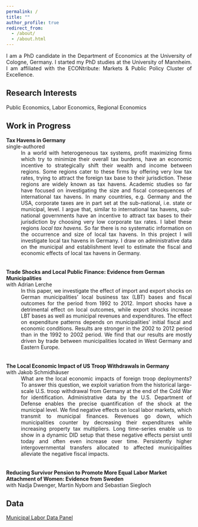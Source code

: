 ```yaml
---
permalink: /
title: ""
author_profile: true
redirect_from: 
  - /about/
  - /about.html
---
```


<div style="text-align: justify"> I am a PhD candidate in the Department of Economics at the University of Cologne, Germany. I started my PhD studies at the University of Mannheim. I am affiliated with the ECONtribute: Markets & Public Policy Cluster of Excellence. </div>

Research Interests
------
Public Economics, Labor Economics, Regional Economics

Work in Progress
------
<dt><strong>Tax Havens in Germany</strong></dt>
single-authored <br />
<dd><div style="text-align: justify"> In a world with heterogeneous tax systems, profit maximizing firms which try to minimize their
overall tax burdens, have an economic incentive to strategically shift their wealth and income between
regions. Some regions cater to these firms by offering very low tax rates, trying to attract the foreign
tax base to their jurisdiction. These regions are widely known as tax havens. Academic studies so far
have focused on investigating the size and fiscal consequences of international tax havens. In many
countries, e.g. Germany and the USA, corporate taxes are in part set at the sub-national, i.e. state
or municipal, level. I argue that, similar to international tax havens, sub-national governments have an 
incentive to attract tax bases to their jurisdiction by choosing very low corporate tax rates. I label these
regions <em>local tax havens</em>. So far there is no systematic information on the occurrence and size of local tax
havens. In this project I will investigate local tax havens in Germany. I draw on administrative data on
the municipal and establishment level to estimate the fiscal and economic effects of local tax havens in
Germany. <br /> </div> </dd>


 <br />
 <br />
<dt><strong>Trade Shocks and Local Public Finance: Evidence from German Municipalities</strong> </dt>
with Adrian Lerche <br />
<dd><div style="text-align: justify"> In this paper, we investigate the effect of import and export shocks on German municipalities’
local business tax (LBT) bases and fiscal outcomes for the period from 1992 to 2012. Import shocks
have a detrimental effect on local outcomes, while export shocks increase LBT bases as well as municipal
revenues and expenditures. The effect on expenditure patterns depends on municipalities’ initial fiscal
and economic conditions. Results are stronger in the 2002 to 2012 period than in the 1992 to 2002 period.
We find that our results are mostly driven by trade between municipalities located in West Germany and
Eastern Europe. <br /> </div> </dd>


 <br />
 <br />
<dt><strong>The Local Economic Impact of US Troop Withdrawals in Germany</strong> </dt>
with Jakob Schmidhäuser <br />
<dd><div style="text-align: justify"> What are the local economic impacts of foreign troop deployments? To answer this question,
we exploit variation from the historical large-scale U.S. troop withdrawal from Germany at the end of
the Cold War for identification. Administrative data by the U.S. Department of Defense enables the
precise quantification of the shock at the municipal level. We find negative effects on local labor markets,
which transmit to municipal finances. Revenues go down, which municipalities counter by decreasing
their expenditures while increasing property tax multipliers. Long time-series enable us to show in a
dynamic DID setup that these negative effects persist until today and often even increase over time.
Persistently higher intergovernmental transfers allocated to affected municipalities alleviate the negative
fiscal impacts. <br /> </div> </dd>


 <br />
 <br />
<dt><strong>Reducing Survivor Pension to Promote More Equal Labor Market Attachment of Women: Evidence
from Sweden</strong> </dt>
with Nadja Dwenger, Martin Nybom and Sebastian Siegloch <br />


Data
------
<a href="https://uni-koeln.sciebo.de/s/wBlyh4E19FTddOE">Municipal Labor Data Panel</a>
